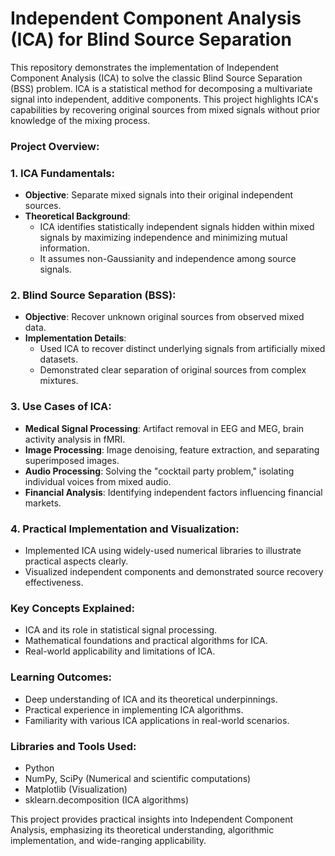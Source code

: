 
# Independent Component Analysis (ICA) for Blind Source Separation

This repository demonstrates the implementation of Independent Component Analysis (ICA) to solve the classic Blind Source Separation (BSS) problem. ICA is a statistical method for decomposing a multivariate signal into independent, additive components. This project highlights ICA's capabilities by recovering original sources from mixed signals without prior knowledge of the mixing process.

### Project Overview:

### **1. ICA Fundamentals:**
- **Objective**: Separate mixed signals into their original independent sources.
- **Theoretical Background**:
  - ICA identifies statistically independent signals hidden within mixed signals by maximizing independence and minimizing mutual information.
  - It assumes non-Gaussianity and independence among source signals.

### **2. Blind Source Separation (BSS):**
- **Objective**: Recover unknown original sources from observed mixed data.
- **Implementation Details**:
  - Used ICA to recover distinct underlying signals from artificially mixed datasets.
  - Demonstrated clear separation of original sources from complex mixtures.

### **3. Use Cases of ICA:**
- **Medical Signal Processing**: Artifact removal in EEG and MEG, brain activity analysis in fMRI.
- **Image Processing**: Image denoising, feature extraction, and separating superimposed images.
- **Audio Processing**: Solving the "cocktail party problem," isolating individual voices from mixed audio.
- **Financial Analysis**: Identifying independent factors influencing financial markets.

### **4. Practical Implementation and Visualization:**
- Implemented ICA using widely-used numerical libraries to illustrate practical aspects clearly.
- Visualized independent components and demonstrated source recovery effectiveness.

### Key Concepts Explained:
- ICA and its role in statistical signal processing.
- Mathematical foundations and practical algorithms for ICA.
- Real-world applicability and limitations of ICA.

### Learning Outcomes:
- Deep understanding of ICA and its theoretical underpinnings.
- Practical experience in implementing ICA algorithms.
- Familiarity with various ICA applications in real-world scenarios.

### Libraries and Tools Used:
- Python
- NumPy, SciPy (Numerical and scientific computations)
- Matplotlib (Visualization)
- sklearn.decomposition (ICA algorithms)

This project provides practical insights into Independent Component Analysis, emphasizing its theoretical understanding, algorithmic implementation, and wide-ranging applicability.
